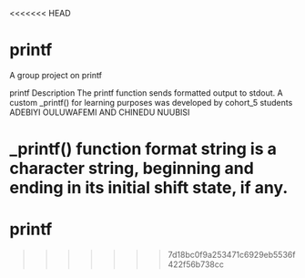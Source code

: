 <<<<<<< HEAD
# printf
A group project on printf

printf Description The printf function sends formatted output to stdout. A custom _printf() for learning purposes was developed by cohort_5 students ADEBIYI OULUWAFEMI AND CHINEDU NUUBISI

_printf() function format string is a character string, beginning and ending in its initial shift state, if any.
=======
# printf
>>>>>>> 7d18bc0f9a253471c6929eb5536f422f56b738cc
